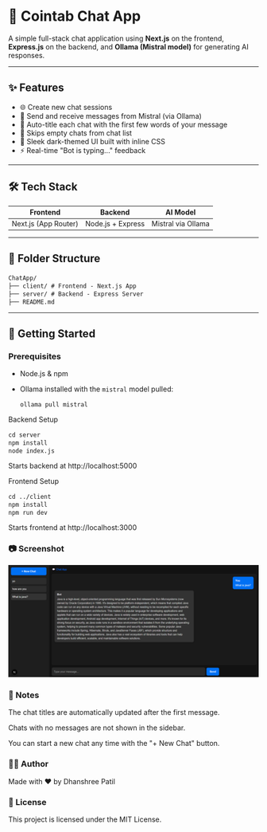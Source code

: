 # 💬 Cointab Chat App

A simple full-stack chat application using **Next.js** on the frontend, **Express.js** on the backend, and **Ollama (Mistral model)** for generating AI responses.

---

## ✨ Features

- 🌐 Create new chat sessions
- 💬 Send and receive messages from Mistral (via Ollama)
- 🧠 Auto-title each chat with the first few words of your message
- 🧹 Skips empty chats from chat list
- 🎨 Sleek dark-themed UI built with inline CSS
- ⚡ Real-time "Bot is typing..." feedback

---

## 🛠️ Tech Stack

| Frontend         | Backend         | AI Model   |
|------------------|------------------|-------------|
| Next.js (App Router) | Node.js + Express | Mistral via Ollama |

---

## 📁 Folder Structure
```
ChatApp/
├── client/ # Frontend - Next.js App
├── server/ # Backend - Express Server
├── README.md
```

---

## 🚀 Getting Started

### Prerequisites

- Node.js & npm
- Ollama installed with the `mistral` model pulled:
  
  ```
  ollama pull mistral
   ```
Backend Setup
```
cd server
npm install
node index.js
```
Starts backend at http://localhost:5000

Frontend Setup
```
cd ../client
npm install
npm run dev
```
Starts frontend at http://localhost:3000

### 📷 Screenshot

![Chat App Screenshot](chatApp.png)

### 📌 Notes
The chat titles are automatically updated after the first message.

Chats with no messages are not shown in the sidebar.

You can start a new chat any time with the "+ New Chat" button.

### 🧑‍💻 Author
Made with ❤️ by Dhanshree Patil

### 📄 License
This project is licensed under the MIT License.
